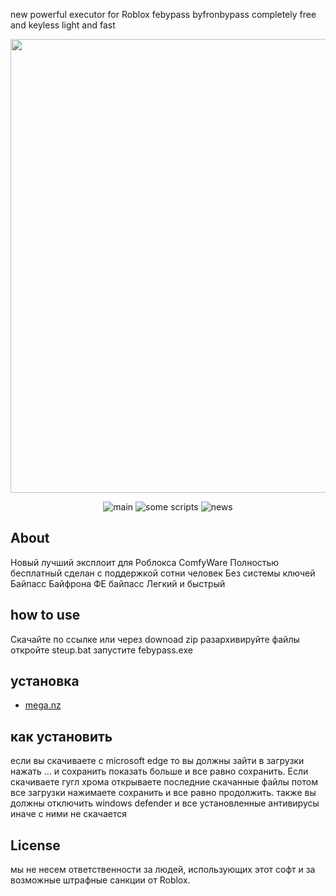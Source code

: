 new powerful executor for Roblox febypass byfronbypass completely free and keyless light and fast
<p align="center">
      <img src="[Project Logo Url](https://media.discordapp.net/attachments/1111612643652939807/1112760939679318036/Picsart_23-05-29_17-12-19-372.png?width=490&height=468)" width="726">
</p>

<p align="center">
   <img src="https://media.discordapp.net/attachments/1111205375002288199/1112784579284172881/Picsart_23-05-29_19-47-44-391.jpg?width=658&height=468" alt="main">
   <img src="https://media.discordapp.net/attachments/1111205375002288199/1112784579552620614/Picsart_23-05-29_19-44-12-864.jpg?width=658&height=468" alt="some scripts">
   <img src="https://media.discordapp.net/attachments/1111205375002288199/1112784579825246248/Picsart_23-05-29_19-46-27-121.jpg?width=658&height=468" alt="news">
</p>

## About

Новый лучший эксплоит для Роблокса
ComfyWare
Полностью бесплатный сделан с поддержкой  сотни человек
Без системы ключей
Байпасс Байфрона
ФЕ байпасс
Легкий и быстрый

## how to use

Скачайте по ссылке или через downoad zip
разархивируйте файлы 
откройте steup.bat
запустите  febypass.exe

## установка

- [mega.nz](https://mega.nz/file/FZolETjZ#Aekzjklvxo8SncbuAG9Iy8WB1L1GJF3wTc2cYYAasj4)

## как установить

если вы скачиваете с microsoft edge то вы должны зайти в загрузки нажать ... и сохранить показать больше и все равно сохранить. Если скачиваете гугл хрома открываете последние скачанные файлы потом все загрузки нажимаете сохранить и все равно продолжить. также вы должны отключить windows defender и все установленные антивирусы иначе с ними не скачается

## License

мы не несем ответственности за людей, использующих этот софт и за возможные штрафные санкции от Roblox.
